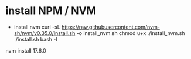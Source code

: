 # install NPM / NVM

- install nvm
curl -sL https://raw.githubusercontent.com/nvm-sh/nvm/v0.35.0/install.sh -o install_nvm.sh
chmod u+x ./install_nvm.sh
./install.sh
bash -l

nvm install 17.6.0




